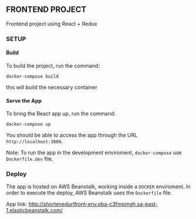 ## FRONTEND PROJECT

Frontend project using React + Redux

### SETUP

#### Build
To build the project, run the command:
```
docker-compose build
```
this will build the necessary container

#### Serve the App
To bring the React app up, run the command:
```
docker-compose up
```
You should be able to access the app through the URL `http://localhost:3000`.

Note: To run the app in the development enviroment, `docker-compose` use `Dockerfile.dev` file.

### Deploy

The app is hosted on AWS Beanstalk, working inside a `DOCKER` enviroment. In order to execute the deploy, AWS Beanstalk uses the `Dockerfile` file.

App link: http://shortenedurlfront-env.eba-c3fmpmgh.sa-east-1.elasticbeanstalk.com/
